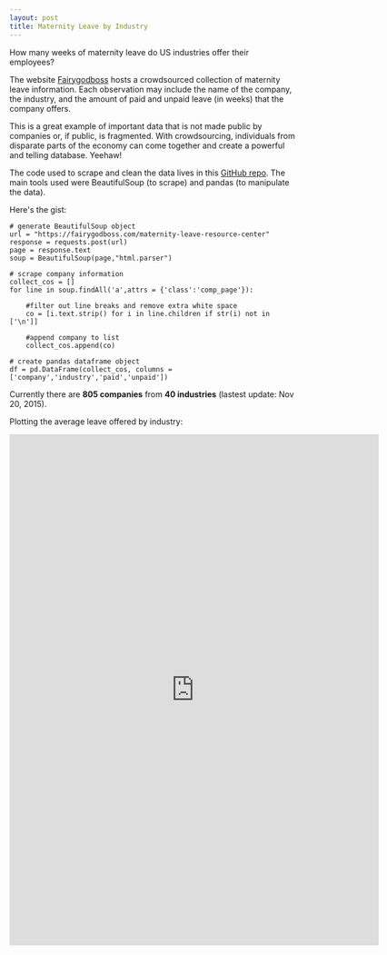 ```yaml
---
layout: post
title: Maternity Leave by Industry
---
```


How many weeks of maternity leave do US industries offer their employees?

The website <a href = "https://fairygodboss.com/maternity-leave-resource-center" target="_blank">Fairygodboss</a> hosts a crowdsourced collection of maternity leave information. Each observation may include the name of the company, the industry, and the amount of paid and unpaid leave (in weeks) that the company offers.

This is a great example of important data that is not made public by companies or, if public, is fragmented. With crowdsourcing, individuals from disparate parts of the economy can come together and create a powerful and telling database. Yeehaw!

The code used to scrape and clean the data lives in this <a href = "https://github.com/cgerson/maternity-leave" target="_blank">GitHub repo</a>. The main tools used were BeautifulSoup (to scrape) and pandas (to manipulate the data).

Here's the gist:

```
# generate BeautifulSoup object 
url = "https://fairygodboss.com/maternity-leave-resource-center"
response = requests.post(url)
page = response.text
soup = BeautifulSoup(page,"html.parser")
```

```
# scrape company information
collect_cos = []
for line in soup.findAll('a',attrs = {'class':'comp_page'}):

    #filter out line breaks and remove extra white space
    co = [i.text.strip() for i in line.children if str(i) not in ['\n']] 

    #append company to list
    collect_cos.append(co)
```

```
# create pandas dataframe object
df = pd.DataFrame(collect_cos, columns = ['company','industry','paid','unpaid'])
```

Currently there are <b>805 companies</b> from <b>40 industries</b> (lastest update: Nov 20, 2015).

Plotting the average leave offered by industry:
<br>
<iframe width="650" height="900" frameborder="0" scrolling="no" src="https://plot.ly/~cgerson/35.embed"></iframe>